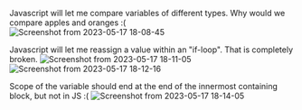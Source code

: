 Javascript will let me compare variables of different types. Why would we compare apples and oranges :(  
![Screenshot from 2023-05-17 18-08-45](https://github.com/Massinja/learning-progress/assets/84927906/d791fffb-c127-4c38-8202-ac121064c3a7)

Javascript will let me reassign a value within an "if-loop". That is completely broken.
![Screenshot from 2023-05-17 18-11-05](https://github.com/Massinja/learning-progress/assets/84927906/7f11689c-d899-4e6e-ac3b-d61e5d95569b)
![Screenshot from 2023-05-17 18-12-16](https://github.com/Massinja/learning-progress/assets/84927906/f9613d5a-7cc9-44f5-be43-45ec0f9fe66b)

Scope of the variable should end at the end of the innermost containing block, but not in JS :(
![Screenshot from 2023-05-17 18-14-05](https://github.com/Massinja/learning-progress/assets/84927906/9606e808-641a-42df-8e2a-03aa6dfbfb43)


